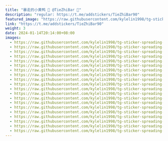 ```yaml
---
title: "暴走的小黄鸭 🐥 @TieZhiBar 🐥"
description: "regular: https://t.me/addstickers/TieZhiBar90"
featured_image: "https://raw.githubusercontent.com/kylelin1998/tg-sticker-spreading-worldwide-images/main/img/251cbb6d-4e6f-4777-b97b-dd46617987c1.jpg"
link: "https://t.me/addstickers/TieZhiBar90"
weight: 3
date: 2024-01-14T20:14:00+08:00
images:
  - https://raw.githubusercontent.com/kylelin1998/tg-sticker-spreading-worldwide-images/main/img/251cbb6d-4e6f-4777-b97b-dd46617987c1.jpg
  - https://raw.githubusercontent.com/kylelin1998/tg-sticker-spreading-worldwide-images/main/img/1277b00e-f34e-4286-9430-620a37384436.jpg
  - https://raw.githubusercontent.com/kylelin1998/tg-sticker-spreading-worldwide-images/main/img/f1c2ef24-835a-47c4-bc62-7068301280e7.jpg
  - https://raw.githubusercontent.com/kylelin1998/tg-sticker-spreading-worldwide-images/main/img/bca164cd-0c9b-4143-84d1-483cc5f7f079.jpg
  - https://raw.githubusercontent.com/kylelin1998/tg-sticker-spreading-worldwide-images/main/img/20909ad0-6560-42de-8b1e-3630e7b92500.jpg
  - https://raw.githubusercontent.com/kylelin1998/tg-sticker-spreading-worldwide-images/main/img/a82065aa-9bc3-460e-8c32-7853c623f5d2.jpg
  - https://raw.githubusercontent.com/kylelin1998/tg-sticker-spreading-worldwide-images/main/img/965915dd-91d7-4d40-9ea7-f1a5945914b7.jpg
  - https://raw.githubusercontent.com/kylelin1998/tg-sticker-spreading-worldwide-images/main/img/bc2f03e3-2748-423f-807d-d0a227b434d2.jpg
  - https://raw.githubusercontent.com/kylelin1998/tg-sticker-spreading-worldwide-images/main/img/403b7970-2627-49e6-995f-2a28e73ce2a2.jpg
  - https://raw.githubusercontent.com/kylelin1998/tg-sticker-spreading-worldwide-images/main/img/084c837a-6775-4910-a70d-5d50db2ae430.jpg
  - https://raw.githubusercontent.com/kylelin1998/tg-sticker-spreading-worldwide-images/main/img/52e4a18b-da46-4a55-a906-8ea0d7984459.jpg
  - https://raw.githubusercontent.com/kylelin1998/tg-sticker-spreading-worldwide-images/main/img/44eb1210-2ca4-4aa7-b364-33e0c62dabcd.jpg
  - https://raw.githubusercontent.com/kylelin1998/tg-sticker-spreading-worldwide-images/main/img/e8ff2664-9a11-48db-a9ee-0daafa548c06.jpg
  - https://raw.githubusercontent.com/kylelin1998/tg-sticker-spreading-worldwide-images/main/img/4b96ec8f-02d7-4b9f-b606-d629bd7e8348.jpg
  - https://raw.githubusercontent.com/kylelin1998/tg-sticker-spreading-worldwide-images/main/img/50e407e9-0ccc-4c9b-99ed-eff4ad6a27ba.jpg
  - https://raw.githubusercontent.com/kylelin1998/tg-sticker-spreading-worldwide-images/main/img/a6181e30-29cb-4578-9aa5-c0945e9a134f.jpg
  - https://raw.githubusercontent.com/kylelin1998/tg-sticker-spreading-worldwide-images/main/img/914b2563-4259-4e4c-9a5c-bc407dcc0ba0.jpg
  - https://raw.githubusercontent.com/kylelin1998/tg-sticker-spreading-worldwide-images/main/img/7de0bc9e-1c37-461b-94be-fcdae7272be1.jpg
  - https://raw.githubusercontent.com/kylelin1998/tg-sticker-spreading-worldwide-images/main/img/218d850f-a569-4784-a85b-8a9942d2ebc0.jpg
  - https://raw.githubusercontent.com/kylelin1998/tg-sticker-spreading-worldwide-images/main/img/f98abd5e-46d5-440d-a33b-d74f66981c0d.jpg
---
```


